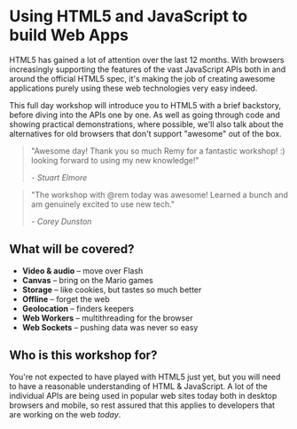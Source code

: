 # Using HTML5 and JavaScript to build Web Apps

HTML5 has gained a lot of attention over the last 12 months. With browsers increasingly supporting the features of the vast JavaScript APIs both in and around the official HTML5 spec, it's making the job of creating awesome applications purely using these web technologies very easy indeed.

This full day workshop will introduce you to HTML5 with a brief backstory, before diving into the APIs one by one. As well as going through code and showing practical demonstrations, where possible, we'll also talk about the alternatives for old browsers that don't support "awesome" out of the box.

<blockquote>
  <p>"Awesome day! Thank you so much Remy for a fantastic workshop! :) looking forward to using my new knowledge!"</p>
  <cite>- Stuart Elmore</cite>
</blockquote>

<blockquote>
  <p>"The workshop with @rem today was awesome! Learned a bunch and am genuinely excited to use new tech."</p>
  <cite>- Corey Dunston</cite>
</blockquote>

## What will be covered?

* **Video & audio** – move over Flash
* **Canvas** – bring on the Mario games
* **Storage** – like cookies, but tastes so much better
* **Offline** – forget the web
* **Geolocation** – finders keepers
* **Web Workers** – multithreading for the browser
* **Web Sockets** – pushing data was never so easy

## Who is this workshop for?

You're not expected to have played with HTML5 just yet, but you will need to have a reasonable understanding of HTML & JavaScript. A lot of the individual APIs are being used in popular web sites today both in desktop browsers and mobile, so rest assured that this applies to developers that are working on the web *today*.